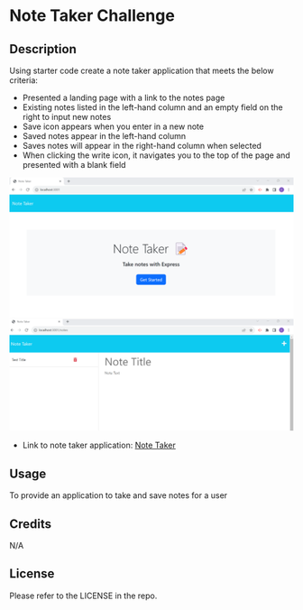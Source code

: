 # Note Taker Challenge

## Description

Using starter code create a note taker application that meets the below criteria:

- Presented a landing page with a link to the notes page
- Existing notes listed in the left-hand column and an empty field on the right to input new notes
- Save icon appears when you enter in a new note
- Saved notes appear in the left-hand column
- Saves notes will appear in the right-hand column when selected
- When clicking the write icon, it navigates you to the top of the page and presented with a blank field

![Note Taker Home Page](./images/Screenshot1.png)
![Note Taker Notes Page](./images/Screenshot2.png)

- Link to note taker application: [Note Taker](https://warm-woodland-99564-482d275ba83c.herokuapp.com/)

## Usage

To provide an application to take and save notes for a user

## Credits

N/A

## License

Please refer to the LICENSE in the repo.